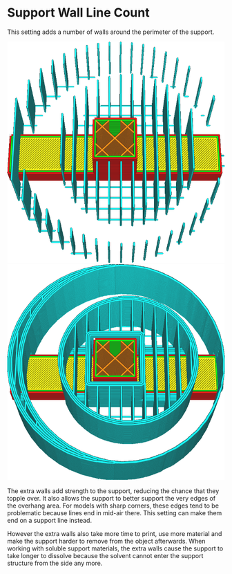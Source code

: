 Support Wall Line Count
====
This setting adds a number of walls around the perimeter of the support.

![No extra walls](images/support_wall_count_0.png)
![3 extra walls](images/support_wall_count_3.png)

The extra walls add strength to the support, reducing the chance that they topple over. It also allows the support to better support the very edges of the overhang area. For models with sharp corners, these edges tend to be problematic because lines end in mid-air there. This setting can make them end on a support line instead.

However the extra walls also take more time to print, use more material and make the support harder to remove from the object afterwards. When working with soluble support materials, the extra walls cause the support to take longer to dissolve because the solvent cannot enter the support structure from the side any more.